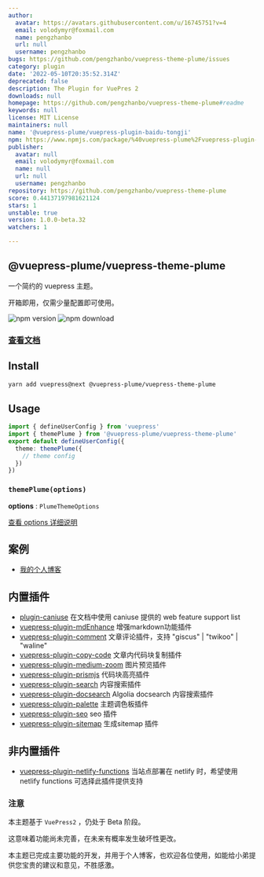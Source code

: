 ```yaml
---
author:
  avatar: https://avatars.githubusercontent.com/u/16745751?v=4
  email: volodymyr@foxmail.com
  name: pengzhanbo
  url: null
  username: pengzhanbo
bugs: https://github.com/pengzhanbo/vuepress-theme-plume/issues
category: plugin
date: '2022-05-10T20:35:52.314Z'
deprecated: false
description: The Plugin for VuePres 2
downloads: null
homepage: https://github.com/pengzhanbo/vuepress-theme-plume#readme
keywords: null
license: MIT License
maintainers: null
name: '@vuepress-plume/vuepress-plugin-baidu-tongji'
npm: https://www.npmjs.com/package/%40vuepress-plume%2Fvuepress-plugin-baidu-tongji
publisher:
  avatar: null
  email: volodymyr@foxmail.com
  name: null
  url: null
  username: pengzhanbo
repository: https://github.com/pengzhanbo/vuepress-theme-plume
score: 0.44137197981621124
stars: 1
unstable: true
version: 1.0.0-beta.32
watchers: 1

---
```


## @vuepress-plume/vuepress-theme-plume

一个简约的 vuepress 主题。

开箱即用，仅需少量配置即可使用。

![npm version](https://badge.fury.io/js/@vuepress-plume%2Fvuepress-theme-plume.svg)
![npm download](https://img.shields.io/npm/dm/@vuepress-plume/vuepress-theme-plume?style=flat)

### [查看文档](https://pengzhanbo.cn/note/vuepress-theme-plume)

## Install

``` sh
yarn add vuepress@next @vuepress-plume/vuepress-theme-plume
```

## Usage

``` ts
import { defineUserConfig } from 'vuepress'
import { themePlume } from '@vuepress-plume/vuepress-theme-plume'
export default defineUserConfig({
  theme: themePlume({
    // theme config
  })
})
```

### `themePlume(options)`

__options__ : `PlumeThemeOptions`

[查看 options 详细说明](https://pengzhanbo.cn/note/vuepress-theme-plume/theme-config/)

## 案例

- [我的个人博客](https://pengzhanbo.cn/)
  

## 内置插件

- [plugin-caniuse](https://github.com/pengzhanbo/vuepress-theme-plume/tree/main/packages/plugin-caniuse) 在文档中使用 caniuse 提供的 web feature support list
- [vuepress-plugin-mdEnhance](https://vuepress-theme-hope.github.io/v2/md-enhance/zh/) 增强markdown功能插件
- [vuepress-plugin-comment](https://vuepress-theme-hope.github.io/v2/comment/zh/) 文章评论插件，支持 "giscus" | "twikoo" | "waline"
- [vuepress-plugin-copy-code](https://github.com/pengzhanbo/vuepress-theme-plume/tree/main/packages/plugin-copy-code) 文章内代码块复制插件
- [vuepress-plugin-medium-zoom](https://v2.vuepress.vuejs.org/zh/reference/plugin/medium-zoom.html) 图片预览插件
- [vuepress-plugin-prismjs](https://v2.vuepress.vuejs.org/zh/reference/plugin/prismjs.html) 代码块高亮插件
- [vuepress-plugin-search](https://v2.vuepress.vuejs.org/zh/reference/plugin/search.html) 内容搜索插件
- [vuepress-plugin-docsearch](https://v2.vuepress.vuejs.org/zh/reference/plugin/docsearch.html) Algolia docsearch 内容搜索插件
- [vuepress-plugin-palette](https://v2.vuepress.vuejs.org/zh/reference/plugin/palette.html) 主题调色板插件
- [vuepress-plugin-seo](https://vuepress-theme-hope.github.io/v2/seo/zh/) seo 插件
- [vuepress-plugin-sitemap](https://vuepress-theme-hope.github.io/v2/sitemap/zh/) 生成sitemap 插件

## 非内置插件

- [vuepress-plugin-netlify-functions](https://github.com/pengzhanbo/vuepress-theme-plume/tree/main/packages/plugin-netlify-functions) 当站点部署在 netlify 时，希望使用 netlify functions 可选择此插件提供支持
### 注意

本主题基于 `VuePress2` ，仍处于 Beta 阶段。

这意味着功能尚未完善，在未来有概率发生破坏性更改。

本主题已完成主要功能的开发，并用于个人博客，也欢迎各位使用，如能给小弟提供您宝贵的建议和意见，不胜感激。
